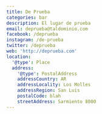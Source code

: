```yaml
---
title: De Prueba
categories: bar
description: El lugar de prueba
email: deprueba@taldominio.com
facebook: /deprueba
instagram: /de-prueba
twitter: /deprueba
web: 'http://deprueba.com'
location:
  '@type': Place
  address:
    '@type': PostalAddress
    addressCountry: AR
    addressLocality: Los Molles
    addressRegion: San Luis
    postalCode: blah
    streetAddress: Sarmiento 8000
---
```


